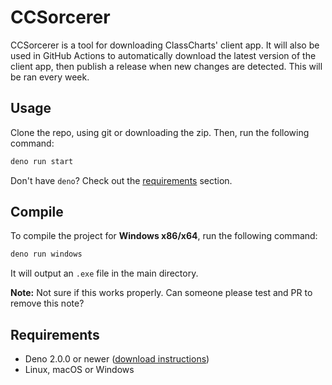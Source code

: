 # CCSorcerer
CCSorcerer is a tool for downloading ClassCharts' client app.
It will also be used in GitHub Actions to automatically download the latest version of the client app, then publish a release when new changes are detected. This will be ran every week.

## Usage
Clone the repo, using git or downloading the zip. Then, run the following command:
```bash
deno run start
```
Don't have `deno`? Check out the [requirements](#requirements) section.

## Compile
To compile the project for **Windows x86/x64**, run the following command:
```bash
deno run windows
```
It will output an `.exe` file in the main directory.

**Note:** Not sure if this works properly. Can someone please test and PR to remove this note?

## Requirements
- Deno 2.0.0 or newer ([download instructions][deno_install])
- Linux, macOS or Windows

[deno_install]: https://docs.deno.com/runtime/#install-deno